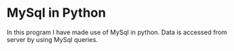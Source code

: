 # MySql in Python

In this program I have made use of MySql in python. Data is accessed from server by using MySql queries.